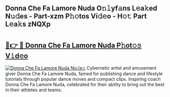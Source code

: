 ## Donna Che Fa Lamore Nuda O𝚗𝚕yf𝚊ns L𝚎a𝚔ed N𝚞𝚍es - Part-xzm P𝚑𝚘tos Vi𝚍𝚎o - H𝚘𝚝 Part L𝚎a𝚔s zNQXp

# <h2><a href="http://kf30ud.oniu.top/?m=Donna+Che+Fa+Lamore+Nuda">🔗👉 🔴 Donna Che Fa Lamore Nuda P𝚑ot𝚘𝚜 V𝚒d𝚎o</a></h2>

[![Donna Che Fa Lamore Nuda Nu𝚍e𝚜](https://i.imgur.com/0qMVB7G.gif)](http://kf30ud.oniu.top/?m=Donna+Che+Fa+Lamore+Nuda)
Cybernetic artist and amusement giver Donna Che Fa Lamore Nuda, famed for publishing dance and lifestyle tutorials through popular dance moves and compact clips. Inspiring coach Donna Che Fa Lamore Nuda, celebrated for their ability to bring out the best in their athletes and teams.  
